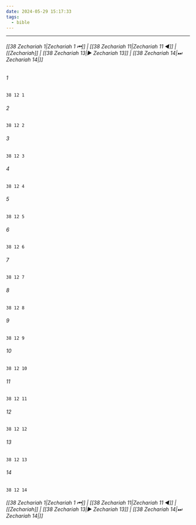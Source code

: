 ```yaml
---
date: 2024-05-29 15:17:33
tags:
  - bible
---
```

___

###### [[38 Zechariah 1|Zechariah 1 ⏮]] | [[38 Zechariah 11|Zechariah 11 ◀]] | [[Zechariah]] | [[38 Zechariah 13|▶ Zechariah 13]] | [[38 Zechariah 14|⏭ Zechariah 14|]]

###### 1
``` verse
38 12 1 
```
###### 2
``` verse
38 12 2 
```
###### 3
``` verse
38 12 3 
```
###### 4
``` verse
38 12 4 
```
###### 5
``` verse
38 12 5 
```
###### 6
``` verse
38 12 6 
```
###### 7
``` verse
38 12 7 
```
###### 8
``` verse
38 12 8 
```
###### 9
``` verse
38 12 9 
```
###### 10
``` verse
38 12 10 
```
###### 11
``` verse
38 12 11 
```
###### 12
``` verse
38 12 12 
```
###### 13
``` verse
38 12 13 
```
###### 14
``` verse
38 12 14 
```

###### [[38 Zechariah 1|Zechariah 1 ⏮]] | [[38 Zechariah 11|Zechariah 11 ◀]] | [[Zechariah]] | [[38 Zechariah 13|▶ Zechariah 13]] | [[38 Zechariah 14|⏭ Zechariah 14|]]

